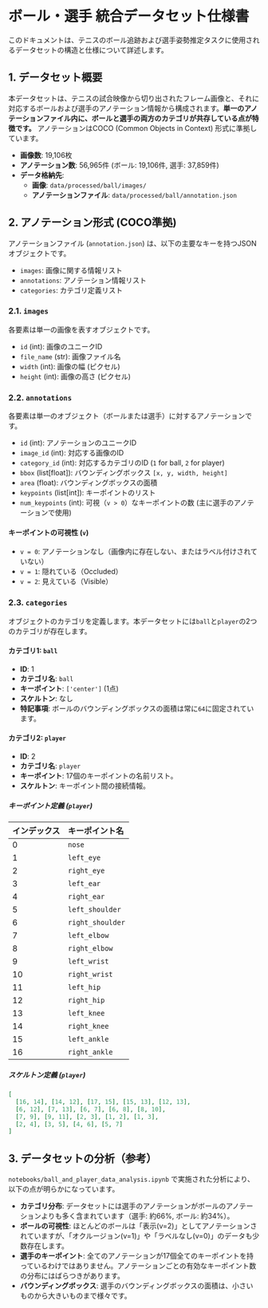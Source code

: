 # ボール・選手 統合データセット仕様書

このドキュメントは、テニスのボール追跡および選手姿勢推定タスクに使用されるデータセットの構造と仕様について詳述します。

## 1. データセット概要

本データセットは、テニスの試合映像から切り出されたフレーム画像と、それに対応するボールおよび選手のアノテーション情報から構成されます。**単一のアノテーションファイル内に、ボールと選手の両方のカテゴリが共存している点が特徴です。** アノテーションはCOCO (Common Objects in Context) 形式に準拠しています。

- **画像数**: 19,106枚
- **アノテーション数**: 56,965件 (ボール: 19,106件, 選手: 37,859件)
- **データ格納先**:
  - **画像**: `data/processed/ball/images/`
  - **アノテーションファイル**: `data/processed/ball/annotation.json`

## 2. アノテーション形式 (COCO準拠)

アノテーションファイル (`annotation.json`) は、以下の主要なキーを持つJSONオブジェクトです。

- `images`: 画像に関する情報リスト
- `annotations`: アノテーション情報リスト
- `categories`: カテゴリ定義リスト

### 2.1. `images`

各要素は単一の画像を表すオブジェクトです。

- `id` (int): 画像のユニークID
- `file_name` (str): 画像ファイル名
- `width` (int): 画像の幅 (ピクセル)
- `height` (int): 画像の高さ (ピクセル)

### 2.2. `annotations`

各要素は単一のオブジェクト（ボールまたは選手）に対するアノテーションです。

- `id` (int): アノテーションのユニークID
- `image_id` (int): 対応する画像のID
- `category_id` (int): 対応するカテゴリのID (`1` for ball, `2` for player)
- `bbox` (list[float]): バウンディングボックス `[x, y, width, height]`
- `area` (float): バウンディングボックスの面積
- `keypoints` (list[int]): キーポイントのリスト
- `num_keypoints` (int): 可視（`v > 0`）なキーポイントの数 (主に選手のアノテーションで使用)

#### キーポイントの可視性 (`v`)

- `v = 0`: アノテーションなし（画像内に存在しない、またはラベル付けされていない）
- `v = 1`: 隠れている（Occluded）
- `v = 2`: 見えている（Visible）

### 2.3. `categories`

オブジェクトのカテゴリを定義します。本データセットには`ball`と`player`の2つのカテゴリが存在します。

#### カテゴリ1: `ball`

- **ID**: 1
- **カテゴリ名**: `ball`
- **キーポイント**: `['center']` (1点)
- **スケルトン**: なし
- **特記事項**: ボールのバウンディングボックスの面積は常に`64`に固定されています。

#### カテゴリ2: `player`

- **ID**: 2
- **カテゴリ名**: `player`
- **キーポイント**: 17個のキーポイントの名前リスト。
- **スケルトン**: キーポイント間の接続情報。

##### キーポイント定義 (`player`)

| インデックス | キーポイント名 |
| :--- | :--- |
| 0 | `nose` |
| 1 | `left_eye` |
| 2 | `right_eye` |
| 3 | `left_ear` |
| 4 | `right_ear` |
| 5 | `left_shoulder` |
| 6 | `right_shoulder` |
| 7 | `left_elbow` |
| 8 | `right_elbow` |
| 9 | `left_wrist` |
| 10 | `right_wrist` |
| 11 | `left_hip` |
| 12 | `right_hip` |
| 13 | `left_knee` |
| 14 | `right_knee` |
| 15 | `left_ankle` |
| 16 | `right_ankle` |

##### スケルトン定義 (`player`)

```json
[
  [16, 14], [14, 12], [17, 15], [15, 13], [12, 13], 
  [6, 12], [7, 13], [6, 7], [6, 8], [8, 10], 
  [7, 9], [9, 11], [2, 3], [1, 2], [1, 3], 
  [2, 4], [3, 5], [4, 6], [5, 7]
]
```

## 3. データセットの分析（参考）

`notebooks/ball_and_player_data_analysis.ipynb` で実施された分析により、以下の点が明らかになっています。

- **カテゴリ分布**: データセットには選手のアノテーションがボールのアノテーションよりも多く含まれています（選手: 約66%, ボール: 約34%）。
- **ボールの可視性**: ほとんどのボールは「表示(v=2)」としてアノテーションされていますが、「オクルージョン(v=1)」や「ラベルなし(v=0)」のデータも少数存在します。
- **選手のキーポイント**: 全てのアノテーションが17個全てのキーポイントを持っているわけではありません。アノテーションごとの有効なキーポイント数の分布にはばらつきがあります。
- **バウンディングボックス**: 選手のバウンディングボックスの面積は、小さいものから大きいものまで様々です。